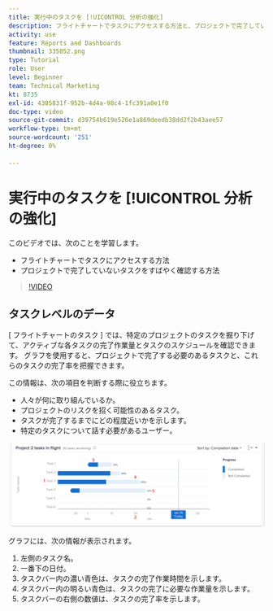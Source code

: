 ```yaml
---
title: 実行中のタスクを [!UICONTROL 分析の強化]
description: フライトチャートでタスクにアクセスする方法と、プロジェクトで完了していないタスクをWorkfrontですばやく確認する方法について説明します。
activity: use
feature: Reports and Dashboards
thumbnail: 335052.png
type: Tutorial
role: User
level: Beginner
team: Technical Marketing
kt: 8735
exl-id: 4305831f-952b-4d4a-98c4-1fc391a0e1f0
doc-type: video
source-git-commit: d39754b619e526e1a869deedb38dd2f2b43aee57
workflow-type: tm+mt
source-wordcount: '251'
ht-degree: 0%

---
```


# 実行中のタスクを [!UICONTROL 分析の強化]

このビデオでは、次のことを学習します。

* フライトチャートでタスクにアクセスする方法
* プロジェクトで完了していないタスクをすばやく確認する方法

>[!VIDEO](https://video.tv.adobe.com/v/335052/?quality=12)

## タスクレベルのデータ

[ フライトチャートのタスク ] では、特定のプロジェクトのタスクを掘り下げて、アクティブな各タスクの完了作業量とタスクのスケジュールを確認できます。 グラフを使用すると、プロジェクトで完了する必要のあるタスクと、これらのタスクの完了率を把握できます。

この情報は、次の項目を判断する際に役立ちます。

* 人々が何に取り組んでいるか。
* プロジェクトのリスクを招く可能性のあるタスク。
* タスクが完了するまでにどの程度近いかを示します。
* 特定のタスクについて話す必要があるユーザー。

![下の箇条書き記号で説明されている領域に番号が付いたフライトチャートのタスクを示す画像](assets/section-2-11.png)

グラフには、次の情報が表示されます。

1. 左側のタスク名。
1. 一番下の日付。
1. タスクバー内の濃い青色は、タスクの完了作業時間を示します。
1. タスクバー内の明るい青色は、タスクの完了に必要な作業量を示します。
1. タスクバーの右側の数値は、タスクの完了率を示します。
